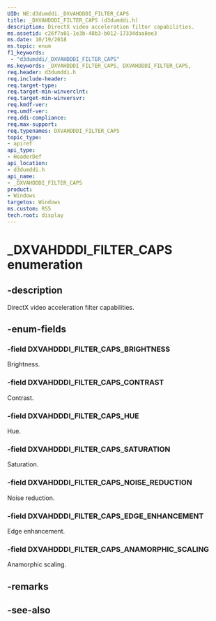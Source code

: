 ```yaml
---
UID: NE:d3dumddi._DXVAHDDDI_FILTER_CAPS
title: _DXVAHDDDI_FILTER_CAPS (d3dumddi.h)
description: DirectX video acceleration filter capabilities.
ms.assetid: c26f7a01-1e3b-48b3-b012-17334daa8ee3
ms.date: 10/19/2018
ms.topic: enum
f1_keywords:
 - "d3dumddi/_DXVAHDDDI_FILTER_CAPS"
ms.keywords: _DXVAHDDDI_FILTER_CAPS, DXVAHDDDI_FILTER_CAPS, 
req.header: d3dumddi.h
req.include-header:
req.target-type:
req.target-min-winverclnt:
req.target-min-winversvr:
req.kmdf-ver:
req.umdf-ver:
req.ddi-compliance:
req.max-support:
req.typenames: DXVAHDDDI_FILTER_CAPS
topic_type: 
- apiref
api_type: 
- HeaderDef
api_location: 
- d3dumddi.h
api_name: 
- _DXVAHDDDI_FILTER_CAPS
product:
- Windows
targetos: Windows
ms.custom: RS5
tech.root: display
---
```


# _DXVAHDDDI_FILTER_CAPS enumeration

## -description

DirectX video acceleration filter capabilities.

## -enum-fields

### -field DXVAHDDDI_FILTER_CAPS_BRIGHTNESS 

Brightness.

### -field DXVAHDDDI_FILTER_CAPS_CONTRAST 

Contrast.

### -field DXVAHDDDI_FILTER_CAPS_HUE 

Hue.

### -field DXVAHDDDI_FILTER_CAPS_SATURATION 

Saturation.

### -field DXVAHDDDI_FILTER_CAPS_NOISE_REDUCTION 

Noise reduction.

### -field DXVAHDDDI_FILTER_CAPS_EDGE_ENHANCEMENT 

Edge enhancement.

### -field DXVAHDDDI_FILTER_CAPS_ANAMORPHIC_SCALING 

Anamorphic scaling.

## -remarks

## -see-also
